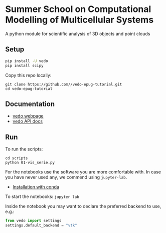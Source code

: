 # Summer School on Computational Modelling of Multicellular Systems

A python module for scientific analysis of 3D objects and point clouds


## Setup

```sh
pip install -U vedo
pip install scipy
```

Copy this repo locally:
```
git clone https://github.com//vedo-epug-tutorial.git
cd vedo-epug-tutorial
```

## Documentation
- [vedo webpage](https://vedo.embl.es/)
- [vedo API docs](https://vedo.embl.es/docs/)

## Run
To run the scripts:
```
cd scripts
python 01-vis_serie.py
```

For the notebooks use the software you are more comfortable with. 
In case you have never used any, we commend using `jupyter-lab`.
- [Installation with conda](https://jupyterlab.readthedocs.io/en/latest/getting_started/installation.html#conda)

To start the notebooks: `jupyter lab`

Inside the notebook you may want to declare the preferred backend to use, e.g.:
```py
from vedo import settings
settings.default_backend = "vtk"
```
